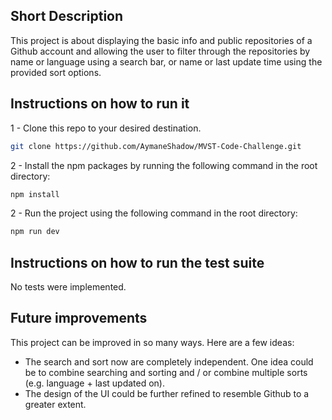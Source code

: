 ## Short Description

This project is about displaying the basic info and public repositories of a Github account and allowing the user to filter through the repositories by name or language using a search bar, or name or last update time using the provided sort options.

## Instructions on how to run it

1 - Clone this repo to your desired destination.

```bash
git clone https://github.com/AymaneShadow/MVST-Code-Challenge.git
```

2 - Install the npm packages by running the following command in the root directory:

```bash
npm install
```

2 - Run the project using the following command in the root directory:

```bash
npm run dev
```

## Instructions on how to run the test suite

No tests were implemented.

## Future improvements

This project can be improved in so many ways. Here are a few ideas:

- The search and sort now are completely independent. One idea could be to combine searching and sorting and / or combine multiple sorts (e.g. language + last updated on).
- The design of the UI could be further refined to resemble Github to a greater extent.
